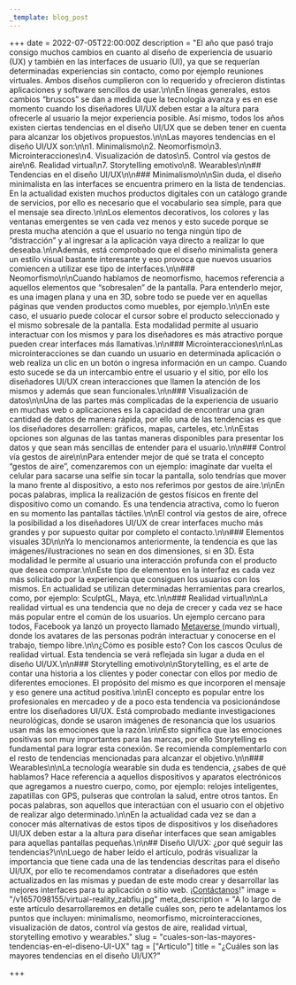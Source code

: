```yaml
---
_template: blog_post
---
```


+++
date = 2022-07-05T22:00:00Z
description = "El año que pasó trajo consigo muchos cambios en cuanto al diseño de experiencia de usuario (UX) y también en las interfaces de usuario (UI), ya que se requerían determinadas experiencias sin contacto, como por ejemplo reuniones virtuales. Ambos diseños cumplieron con lo requerido y ofrecieron distintas aplicaciones y software sencillos de usar.\n\nEn líneas generales, estos cambios “bruscos” se dan a medida que la tecnología avanza y es en ese momento cuando los diseñadores UI/UX deben estar a la altura para ofrecerle al usuario la mejor experiencia posible. Así mismo, todos los años existen ciertas tendencias en el diseño UI/UX que se deben tener en cuenta para alcanzar los objetivos propuestos.\n\nLas mayores tendencias en el diseño UI/UX son:\n\n1. Minimalismo\n2. Neomorfismo\n3. Microinteracciones\n4. Visualización de datos\n5. Control vía gestos de aire\n6. Realidad virtual\n7. Storytelling emotivo\n8. Wearables\n\n## Tendencias en el diseño UI/UX\n\n### Minimalismo\n\nSin duda, el diseño minimalista en las interfaces se encuentra primero en la lista de tendencias. En la actualidad existen muchos productos digitales con un catálogo grande de servicios, por ello es necesario que el vocabulario sea simple, para que el mensaje sea directo.\n\nLos elementos decorativos, los colores y las ventanas emergentes se ven cada vez menos y esto sucede porque se presta mucha atención a que el usuario no tenga ningún tipo de “distracción” y al ingresar a la aplicación vaya directo a realizar lo que deseaba.\n\nAdemás, está comprobado que el diseño minimalista genera un estilo visual bastante interesante y eso provoca que nuevos usuarios comiencen a utilizar ese tipo de interfaces.\n\n### Neomorfismo\n\nCuando hablamos de neomorfismo, hacemos referencia a aquellos elementos que “sobresalen” de la pantalla. Para entenderlo mejor, es una imagen plana y una en 3D, sobre todo se puede ver en aquellas páginas que venden productos como muebles, por ejemplo.\n\nEn este caso, el usuario puede colocar el cursor sobre el producto seleccionado y el mismo sobresale de la pantalla. Esta modalidad permite al usuario interactuar con los mismos y para los diseñadores es más atractivo porque pueden crear interfaces más llamativas.\n\n### Microinteracciones\n\nLas microinteracciones se dan cuando un usuario en determinada aplicación o web realiza un clic en un botón o ingresa información en un campo. Cuando esto sucede se da un intercambio entre el usuario y el sitio, por ello los diseñadores UI/UX crean interacciones que llamen la atención de los mismos y además que sean funcionales.\n\n### Visualización de datos\n\nUna de las partes más complicadas de la experiencia de usuario en muchas web o aplicaciones es la capacidad de encontrar una gran cantidad de datos de manera rápida, por ello una de las tendencias es que los diseñadores desarrollen: gráficos, mapas, carteles, etc.\n\nEstas opciones son algunas de las tantas maneras disponibles para presentar los datos y que sean más sencillas de entender para el usuario.\n\n### Control vía gestos de aire\n\nPara entender mejor de qué se trata el concepto “gestos de aire”, comenzaremos con un ejemplo: imagínate dar vuelta el celular para sacarse una selfie sin tocar la pantalla, solo tendrías que mover la mano frente al dispositivo, a esto nos referimos por gestos de aire.\n\nEn pocas palabras, implica la realización de gestos físicos en frente del dispositivo como un comando. Es una tendencia atractiva, como lo fueron en su momento las pantallas táctiles.\n\nEl control vía gestos de aire, ofrece la posibilidad a los diseñadores UI/UX de crear interfaces mucho más grandes y por supuesto quitar por completo el contacto.\n\n### Elementos visuales 3D\n\nYa lo mencionamos anteriormente, la tendencia es que las imágenes/ilustraciones no sean en dos dimensiones, si en 3D. Esta modalidad le permite al usuario una interacción profunda con el producto que desea comprar.\n\nEste tipo de elementos en la interfaz es cada vez más solicitado por la experiencia que consiguen los usuarios con los mismos. En actualidad se utilizan determinadas herramientas para crearlos, como, por ejemplo: SculptGL, Maya, etc.\n\n### Realidad virtual\n\nLa realidad virtual es una tendencia que no deja de crecer y cada vez se hace más popular entre el común de los usuarios. Un ejemplo cercano para todos, Facebook ya lanzó un proyecto llamado [Metaverse ](https://blog.hubspot.es/marketing/que-es-metaverse#:\\~:text=En%20palabras%20del%20mismo%20Zuckerberg,mismo%20espacio%20f%C3%ADsico%20que%20t%C3%BA%C2%BB.)(mundo virtual), donde los avatares de las personas podrán interactuar y conocerse en el trabajo, tiempo libre.\n\n¿Cómo es posible esto? Con los cascos Oculus de realidad virtual. Esta tendencia se verá reflejada sin lugar a duda en el diseño UI/UX.\n\n### Storytelling emotivo\n\nStorytelling, es el arte de contar una historia a los clientes y poder conectar con ellos por medio de diferentes emociones. El propósito del mismo es que incorporen el mensaje y eso genere una actitud positiva.\n\nEl concepto es popular entre los profesionales en mercadeo y de a poco esta tendencia va posicionándose entre los diseñadores UI/UX. Está comprobado mediante investigaciones neurológicas, donde se usaron imágenes de resonancia que los usuarios usan más las emociones que la razón.\n\nEsto significa que las emociones positivas son muy importantes para las marcas, por ello Storytelling es fundamental para lograr esta conexión. Se recomienda complementarlo con el resto de tendencias mencionadas para alcanzar el objetivo.\n\n### Wearables\n\nLa tecnología wearable sin duda es tendencia, ¿sabes de qué hablamos? Hace referencia a aquellos dispositivos y aparatos electrónicos que agregamos a nuestro cuerpo, como, por ejemplo: relojes inteligentes, zapatillas con GPS, pulseras que controlan la salud, entre otros tantos. En pocas palabras, son aquellos que interactúan con el usuario con el objetivo de realizar algo determinado.\n\nEn la actualidad cada vez se dan a conocer más alternativas de estos tipos de dispositivos y los diseñadores UI/UX deben estar a la altura para diseñar interfaces que sean amigables para aquellas pantallas pequeñas.\n\n## Diseño UI/UX: ¿por qué seguir las tendencias?\n\nLuego de haber leído el artículo, podrás visualizar la importancia que tiene cada una de las tendencias descritas para el diseño UI/UX, por ello te recomendamos contratar a diseñadores que estén actualizados en las mismas y puedan de este modo crear y desarrollar las mejores interfaces para tu aplicación o sitio web. ¡[Contáctanos](/es/contact)!"
image = "/v1657098155/virtual-reality_zabfiu.jpg"
meta_description = "A lo largo de este artículo desarrollaremos en detalle cuáles son, pero te adelantamos los puntos que incluyen: minimalismo, neomorfismo, microinteracciones, visualización de datos, control vía gestos de aire, realidad virtual, storytelling emotivo y wearables."
slug = "cuales-son-las-mayores-tendencias-en-el-diseno-UI-UX"
tag = ["Artículo"]
title = "¿Cuáles son las mayores tendencias en el diseño UI/UX?"

+++
